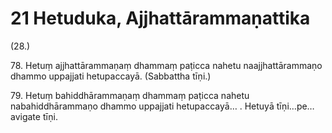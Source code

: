 

# 21 Hetuduka, Ajjhattārammaṇattika


(28.)

78\. Hetuṃ ajjhattārammaṇaṃ dhammaṃ paṭicca nahetu naajjhattārammaṇo dhammo uppajjati hetupaccayā. (Sabbattha tīṇi.)

79\. Hetuṃ bahiddhārammaṇaṃ dhammaṃ paṭicca nahetu nabahiddhārammaṇo dhammo uppajjati hetupaccayā… . Hetuyā tīṇi…pe…  avigate tīṇi.



